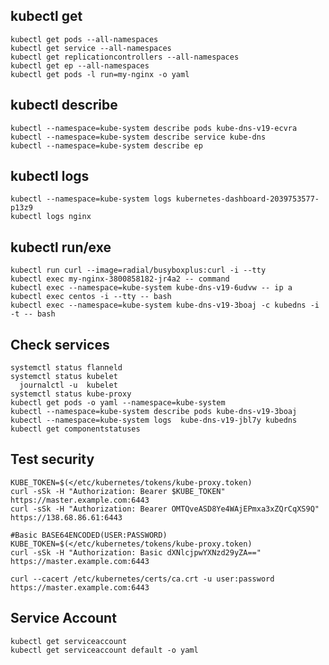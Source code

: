 
kubectl get
-----------

    kubectl get pods --all-namespaces
    kubectl get service --all-namespaces
    kubectl get replicationcontrollers --all-namespaces
    kubectl get ep --all-namespaces
    kubectl get pods -l run=my-nginx -o yaml

kubectl describe
-----------------

    kubectl --namespace=kube-system describe pods kube-dns-v19-ecvra
    kubectl --namespace=kube-system describe service kube-dns
    kubectl --namespace=kube-system describe ep

kubectl logs
------------

    kubectl --namespace=kube-system logs kubernetes-dashboard-2039753577-p13z9
    kubectl logs nginx

kubectl run/exe
---------------

    kubectl run curl --image=radial/busyboxplus:curl -i --tty
    kubectl exec my-nginx-3800858182-jr4a2 -- command
    kubectl exec --namespace=kube-system kube-dns-v19-6udvw -- ip a
    kubectl exec centos -i --tty -- bash
    kubectl exec --namespace=kube-system kube-dns-v19-3boaj -c kubedns -i -t -- bash

Check services
----------------

    systemctl status flanneld
    systemctl status kubelet
      journalctl -u  kubelet
    systemctl status kube-proxy
    kubectl get pods -o yaml --namespace=kube-system
    kubectl --namespace=kube-system describe pods kube-dns-v19-3boaj
    kubectl --namespace=kube-system logs  kube-dns-v19-jbl7y kubedns
    kubectl get componentstatuses


Test security
--------------

    KUBE_TOKEN=$(</etc/kubernetes/tokens/kube-proxy.token)
    curl -sSk -H "Authorization: Bearer $KUBE_TOKEN" https://master.example.com:6443
    curl -sSk -H "Authorization: Bearer OMTQveASD8Ye4WAjEPmxa3xZQrCqXS9Q" https://138.68.86.61:6443

    #Basic BASE64ENCODED(USER:PASSWORD)
    KUBE_TOKEN=$(</etc/kubernetes/tokens/kube-proxy.token)
    curl -sSk -H "Authorization: Basic dXNlcjpwYXNzd29yZA==" https://master.example.com:6443

    curl --cacert /etc/kubernetes/certs/ca.crt -u user:password https://master.example.com:6443

Service Account
----------------

    kubectl get serviceaccount
    kubectl get serviceaccount default -o yaml
